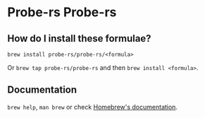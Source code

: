 # Probe-rs Probe-rs

## How do I install these formulae?

`brew install probe-rs/probe-rs/<formula>`

Or `brew tap probe-rs/probe-rs` and then `brew install <formula>`.

## Documentation

`brew help`, `man brew` or check [Homebrew's documentation](https://docs.brew.sh).
